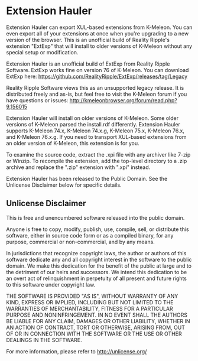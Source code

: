 # Extension Hauler

Extension Hauler can export XUL-based extensions from K-Meleon. You can even export all of your extensions at once when you're upgrading to a new version of the browser. This is an unofficial build of Reality Ripple's extension "ExtExp" that will install to older versions of K-Meleon without any special setup or modification. 

Extension Hauler is an unofficial build of ExtExp from Reality Ripple Software. ExtExp works fine on version 76 of K-Meleon. You can download ExtExp here: 
https://github.com/RealityRipple/ExtExp/releases/tag/Legacy

Reality Ripple Software views this as an unsupported legacy release. It is distributed freely and as-is, but feel free to visit the K-Meleon forum if you have questions or issues:
http://kmeleonbrowser.org/forum/read.php?9,156015

Extension Hauler will install on older versions of K-Meleon. Some older versions of K-Meleon parsed the install.rdf differently. Extension Hauler supports K-Meleon 74.x, K-Meleon 74.x.g, K-Meleon 75.x, K-Meleon 76.x, and K-Meleon 76.x.g. If you need to transport XUL-based extensions from an older version of K-Meleon, this extension is for you.

To examine the source code, extract the .xpi file with any archiver like 7-zip or Winzip. To recompile the extension, add the top-level directory to a .zip archive and replace the ".zip" extension with ".xpi" instead.

Extension Hauler has been released to the Public Domain. See the Unlicense Disclaimer below for specific details.

## Unlicense Disclaimer

This is free and unencumbered software released into the public domain.

Anyone is free to copy, modify, publish, use, compile, sell, or distribute this software, either in source code form or as a compiled binary, for any purpose, commercial or non-commercial, and by any means.

In jurisdictions that recognize copyright laws, the author or authors of this software dedicate any and all copyright interest in the software to the public domain. We make this dedication for the benefit of the public at large and to the detriment of our heirs and successors. We intend this dedication to be an overt act of relinquishment in perpetuity of all present and future rights to this software under copyright law.

THE SOFTWARE IS PROVIDED "AS IS", WITHOUT WARRANTY OF ANY KIND, EXPRESS OR IMPLIED, INCLUDING BUT NOT LIMITED TO THE WARRANTIES OF MERCHANTABILITY, FITNESS FOR A PARTICULAR PURPOSE AND NONINFRINGEMENT. IN NO EVENT SHALL THE AUTHORS BE LIABLE FOR ANY CLAIM, DAMAGES OR OTHER LIABILITY, WHETHER IN AN ACTION OF CONTRACT, TORT OR OTHERWISE, ARISING FROM, OUT OF OR IN CONNECTION WITH THE SOFTWARE OR THE USE OR OTHER DEALINGS IN THE SOFTWARE.

For more information, please refer to http://unlicense.org/
